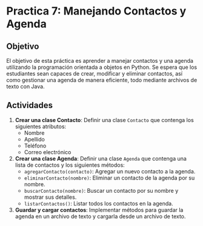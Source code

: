 # Practica 7: Manejando Contactos y Agenda

## Objetivo

El objetivo de esta práctica es aprender a manejar contactos y una agenda utilizando la programación orientada a objetos
en Python. Se espera que los estudiantes sean capaces de crear, modificar y eliminar contactos, así como gestionar una
agenda de manera eficiente, todo mediante archivos de texto con Java.

## Actividades

1. **Crear una clase Contacto**: Definir una clase `Contacto` que contenga los siguientes atributos:
    - Nombre
    - Apellido
    - Teléfono
    - Correo electrónico
2. **Crear una clase Agenda**: Definir una clase `Agenda` que contenga una lista de contactos y los siguientes métodos:
    - `agregarContacto(contacto)`: Agregar un nuevo contacto a la agenda.
    - `eliminarContacto(nombre)`: Eliminar un contacto de la agenda por su nombre.
    - `buscarContacto(nombre)`: Buscar un contacto por su nombre y mostrar sus detalles.
    - `listarContactos()`: Listar todos los contactos en la agenda.
3. **Guardar y cargar contactos**: Implementar métodos para guardar la agenda en un archivo de texto y cargarla desde un
   archivo de texto.
